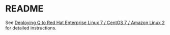 # README

See [Deploying Q to Red Hat Enterprise Linux 7 / CentOS 7 / Amazon Linux 2](https://govready-q.readthedocs.io/en/latest/deploy_rhel7_centos7.html) for detailed instructions.
